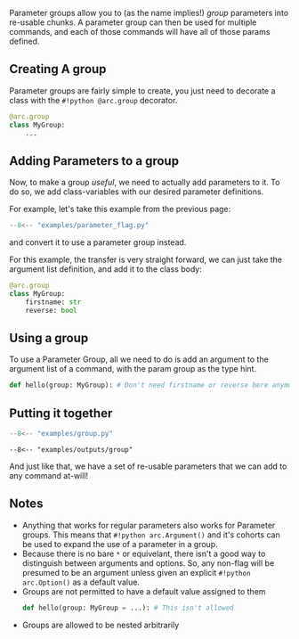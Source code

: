 Parameter groups allow you to (as the name implies!) *group* parameters into re-usable chunks. A parameter group can then be used for multiple commands, and each of those commands will have all of those params defined.

## Creating A group
Parameter groups are fairly simple to create, you just need to decorate a class with the `#!python @arc.group` decorator.

```py
@arc.group
class MyGroup:
    ...
```

## Adding Parameters to a group
Now, to make a group *useful*, we need to actually add parameters to it. To do so, we add class-variables with our desired parameter definitions.

For example, let's take this example from the previous page:
```py title="examples/parameter_flag.py"
--8<-- "examples/parameter_flag.py"
```

and convert it to use a parameter group instead.

For this example, the transfer is very straight forward, we can just take the argument list definition, and add it to the class body:

```py
@arc.group
class MyGroup:
    firstname: str
    reverse: bool
```

## Using a group

To use a Parameter Group, all we need to do is add an argument to the argument list of a command, with the
param group as the type hint.

```py
def hello(group: MyGroup): # Don't need firstname or reverse here anymore
```

## Putting it together
```py title="examples/group.py"
--8<-- "examples/group.py"
```

```console
--8<-- "examples/outputs/group"
```

And just like that, we have a set of re-usable parameters that we can add to any command at-will!

## Notes
- Anything that works for regular parameters also works for Parameter groups. This means that `#!python arc.Argument()` and it's cohorts can be used to expand the use of a parameter in a group.
- Because there is no bare `*` or equivelant, there isn't a good way to distinguish between arguments and options. So, any non-flag will be presumed to be an argument unless given an explicit `#!python arc.Option()` as a default value.
- Groups are not permitted to have a default value assigned to them
    ```py
    def hello(group: MyGroup = ...): # This isn't allowed
    ```
- Groups are allowed to be nested arbitrarily
